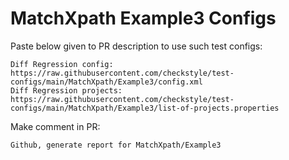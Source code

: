# MatchXpath Example3 Configs
Paste below given to PR description to use such test configs:
```
Diff Regression config: https://raw.githubusercontent.com/checkstyle/test-configs/main/MatchXpath/Example3/config.xml
Diff Regression projects: https://raw.githubusercontent.com/checkstyle/test-configs/main/MatchXpath/Example3/list-of-projects.properties
```
Make comment in PR:
```
Github, generate report for MatchXpath/Example3
```
